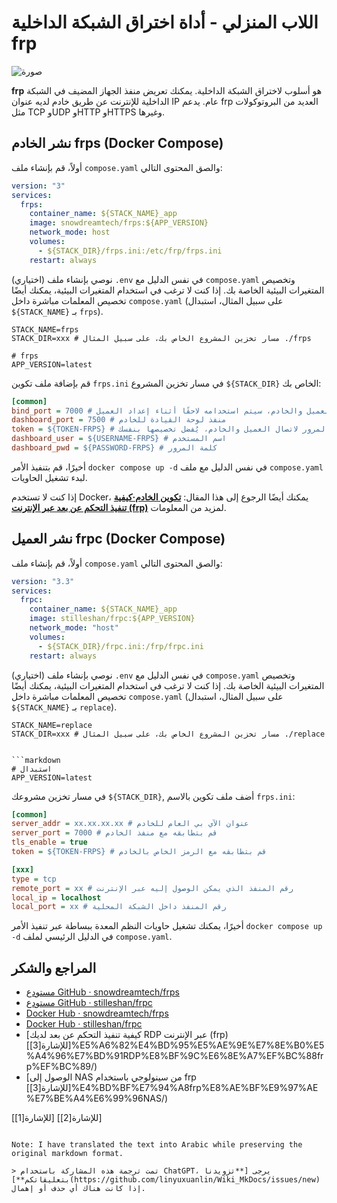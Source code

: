 # اللاب المنزلي - أداة اختراق الشبكة الداخلية frp

![صورة](https://img.wiki-power.com/d/wiki-media/img/20230304195137.png)

**frp** هو أسلوب لاختراق الشبكة الداخلية. يمكنك تعريض منفذ الجهاز المضيف في الشبكة الداخلية للإنترنت عن طريق خادم لديه عنوان IP عام. يدعم frp العديد من البروتوكولات مثل TCP وUDP وHTTP وHTTPS وغيرها.

## نشر الخادم frps (Docker Compose)

أولاً، قم بإنشاء ملف `compose.yaml` والصق المحتوى التالي:

```yaml title="compose.yaml"
version: "3"
services:
  frps:
    container_name: ${STACK_NAME}_app
    image: snowdreamtech/frps:${APP_VERSION}
    network_mode: host
    volumes:
      - ${STACK_DIR}/frps.ini:/etc/frp/frps.ini
    restart: always
```

(اختياري) نوصي بإنشاء ملف `.env` في نفس الدليل مع `compose.yaml` وتخصيص المتغيرات البيئية الخاصة بك. إذا كنت لا ترغب في استخدام المتغيرات البيئية، يمكنك أيضًا تخصيص المعلمات مباشرة داخل `compose.yaml` (على سبيل المثال، استبدال `${STACK_NAME}` بـ `frps`).

```dotenv title=".env"
STACK_NAME=frps
STACK_DIR=xxx # مسار تخزين المشروع الخاص بك، على سبيل المثال ./frps

# frps
APP_VERSION=latest
```

قم بإضافة ملف تكوين `frps.ini` في مسار تخزين المشروع `${STACK_DIR}` الخاص بك:

```ini title="frps.ini"
[common]
bind_port = 7000 # منفذ الاتصال بين العميل والخادم، سيتم استخدامه لاحقًا أثناء إعداد العميل.
dashboard_port = 7500 # منفذ لوحة القيادة للخادم
token = ${TOKEN-FRPS} # كلمة المرور لاتصال العميل والخادم، يُفضل تخصيصها بنفسك.
dashboard_user = ${USERNAME-FRPS} # اسم المستخدم
dashboard_pwd = ${PASSWORD-FRPS} # كلمة المرور
```

أخيرًا، قم بتنفيذ الأمر `docker compose up -d` في نفس الدليل مع ملف `compose.yaml` لبدء تشغيل الحاويات.

إذا كنت لا تستخدم Docker، يمكنك أيضًا الرجوع إلى هذا المقال: [**تكوين الخادم·كيفية تنفيذ التحكم عن بعد عبر الإنترنت (frp)**](https://wiki-power.com/ar/%E5%A6%82%E4%BD%95%E5%AE%9E%E7%8E%B0%E5%A4%96%E7%BD%91RDP%E8%BF%9C%E6%8E%A7%EF%BC%88frp%EF%BC%89#_2) لمزيد من المعلومات.

## نشر العميل frpc (Docker Compose)

أولاً، قم بإنشاء ملف `compose.yaml` والصق المحتوى التالي:

```yaml title="compose.yaml"
version: "3.3"
services:
  frpc:
    container_name: ${STACK_NAME}_app
    image: stilleshan/frpc:${APP_VERSION}
    network_mode: "host"
    volumes:
      - ${STACK_DIR}/frpc.ini:/frp/frpc.ini
    restart: always
```

(اختياري) نوصي بإنشاء ملف `.env` في نفس الدليل مع `compose.yaml` وتخصيص المتغيرات البيئية الخاصة بك. إذا كنت لا ترغب في استخدام المتغيرات البيئية، يمكنك أيضًا تخصيص المعلمات مباشرة داخل `compose.yaml` (على سبيل المثال، استبدال `${STACK_NAME}` بـ `replace`).

```dotenv title=".env"
STACK_NAME=replace
STACK_DIR=xxx # مسار تخزين المشروع الخاص بك، على سبيل المثال ./replace


```markdown
# استبدال
APP_VERSION=latest
```

في مسار تخزين مشروعك `${STACK_DIR}`, أضف ملف تكوين بالاسم `frps.ini`:

```ini title="frpc.ini"
[common]
server_addr = xx.xx.xx.xx # عنوان الآي بي العام للخادم
server_port = 7000 # قم بتطابقه مع منفذ الخادم
tls_enable = true
token = ${TOKEN-FRPS} # قم بتطابقه مع الرمز الخاص بالخادم

[xxx]
type = tcp
remote_port = xx # رقم المنفذ الذي يمكن الوصول إليه عبر الإنترنت
local_ip = localhost
local_port = xx # رقم المنفذ داخل الشبكة المحلية
```

أخيرًا، يمكنك تشغيل حاويات النظم المعدة ببساطة عبر تنفيذ الأمر `docker compose up -d` في الدليل الرئيسي لملف `compose.yaml`.

## المراجع والشكر

- [مستودع GitHub · snowdreamtech/frps](https://github.com/snowdreamtech/frp)
- [مستودع GitHub · stilleshan/frpc](https://github.com/stilleshan/frpc)
- [Docker Hub · snowdreamtech/frps](https://hub.docker.com/r/snowdreamtech/frps)
- [Docker Hub · stilleshan/frpc](https://hub.docker.com/r/stilleshan/frpc)
- [كيفية تنفيذ التحكم عن بعد لديك RDP عبر الإنترنت (frp) [للإشارة[3]]%E5%A6%82%E4%BD%95%E5%AE%9E%E7%8E%B0%E5%A4%96%E7%BD%91RDP%E8%BF%9C%E6%8E%A7%EF%BC%88frp%EF%BC%89/)
- [الوصول إلى NAS من سينولوجي باستخدام frp [للإشارة[3]]%E4%BD%BF%E7%94%A8frp%E8%AE%BF%E9%97%AE%E7%BE%A4%E6%99%96NAS/)

[للإشارة[1]]
[للإشارة[2]]
```

Note: I have translated the text into Arabic while preserving the original markdown format.

> تمت ترجمة هذه المشاركة باستخدام ChatGPT، يرجى [**تزويدنا بتعليقاتكم**](https://github.com/linyuxuanlin/Wiki_MkDocs/issues/new) إذا كانت هناك أي حذف أو إهمال.